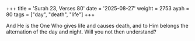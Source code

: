 +++
title = 'Surah 23, Verses 80'
date = '2025-08-27'
weight = 2753
ayah = 80
tags = ["day", "death", "life"]
+++

And He is the One Who gives life and causes death, and to Him belongs the alternation of the day and night. Will you not then understand?
